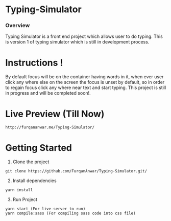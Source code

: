 # Typing-Simulator
### Overview
Typing Simulator is a front end project which allows user to do typing. This is version 1 of typing simulator which is still in development process.
# Instructions !
By default focus will be on the container having words in it, when ever user click any where else on the screen the focus is unset by default, so in order to regain focus click any where near text and start typing.
This project is still in progress and will be completed soon!. 
# Live Preview (Till Now)
~~~
http://furqananwar.me/Typing-Simulator/
~~~
# Getting Started
1. Clone the project
~~~
git clone https://github.com/FurqanAnwar/Typing-Simulator.git/
~~~

2. Install dependencies
~~~
yarn install
~~~

3. Run Project
~~~
yarn start (For live-server to run)
yarn compile:sass (For compiling sass code into css file)
~~~
